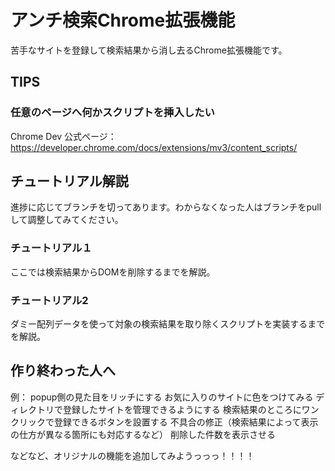 # アンチ検索Chrome拡張機能
苦手なサイトを登録して検索結果から消し去るChrome拡張機能です。  
  
  
## TIPS
  
### 任意のページへ何かスクリプトを挿入したい
Chrome Dev 公式ページ：https://developer.chrome.com/docs/extensions/mv3/content_scripts/
  
  
## チュートリアル解説
進捗に応じてブランチを切ってあります。わからなくなった人はブランチをpullして調整してみてください。
  
### チュートリアル１
ここでは検索結果からDOMを削除するまでを解説。
  
### チュートリアル2
ダミー配列データを使って対象の検索結果を取り除くスクリプトを実装するまでを解説。
  
## 作り終わった人へ
例：
popup側の見た目をリッチにする
お気に入りのサイトに色をつけてみる
ディレクトリで登録したサイトを管理できるようにする
検索結果のところにワンクリックで登録できるボタンを設置する
不具合の修正（検索結果によって表示の仕方が異なる箇所にも対応するなど）
削除した件数を表示させる
  
  
などなど、オリジナルの機能を追加してみようっっっ！！！！